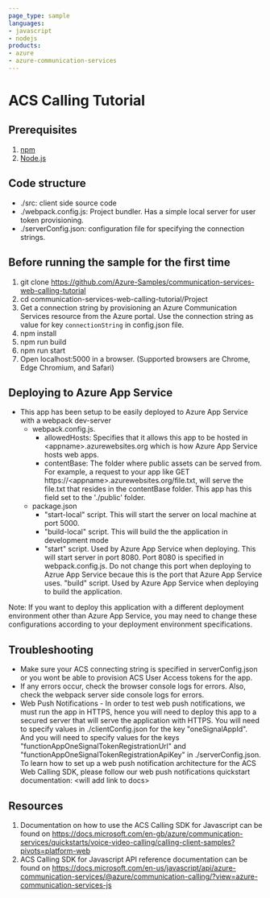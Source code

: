 ```yaml
---
page_type: sample
languages:
- javascript
- nodejs
products:
- azure
- azure-communication-services
---
```


# ACS Calling Tutorial

## Prerequisites

1. [npm](https://www.npmjs.com/get-npm)
2. [Node.js](https://nodejs.org/en/download/)

## Code structure
* ./src: client side source code
* ./webpack.config.js: Project bundler. Has a simple local server for user token provisioning.
* ./serverConfig.json: configuration file for specifying the connection strings.

## Before running the sample for the first time
1. git clone https://github.com/Azure-Samples/communication-services-web-calling-tutorial
2. cd communication-services-web-calling-tutorial/Project
3. Get a connection string by provisioning an Azure Communication Services resource from the Azure portal. Use the connection string as value for key `connectionString` in config.json file.
4. npm install
5. npm run build
6. npm run start
7. Open localhost:5000 in a browser. (Supported browsers are Chrome, Edge Chromium, and Safari)

## Deploying to Azure App Service
- This app has been setup to be easily deployed to Azure App Service with a webpack dev-server
   - webpack.config.js.
      - allowedHosts: Specifies that it allows this app to be hosted in \<appname\>.azurewebsites.org which is how Azure App Service hosts web apps.
      - contentBase: The folder where public assets can be served from. For example, a request to your app like GET https://\<appname\>.azurewebsites.org/file.txt, will serve the file.txt that resides in the contentBase folder. This app has this field set to the './public' folder.
   - package.json
      - "start-local" script. This will start the server on local machine at port 5000.
      - "build-local" script. This will build the the application in development mode
      - "start" script. Used by Azure App Service when deploying. This will start server in port 8080. Port 8080 is specified in webpack.config.js. Do not change this port when deploying to Azrue App Service becaue this is the port that Azure App Service uses. 
    "build" script. Used by Azure App Service when deploying to build the application.

Note: If you want to deploy this application with a different deployment environment other than Azure App Service, you may need to change these configurations according to your deployment environment specifications.

## Troubleshooting
   - Make sure your ACS connecting string is specified in serverConfig.json or you wont be able to provision ACS User Access tokens for the app.
   - If any errors occur, check the browser console logs for errors. Also, check the webpack server side console logs for errors.
   - Web Push Notifications - In order to test web push notifications, we must run the app in HTTPS, hence you will need to deploy this app to a secured server that will serve the application with HTTPS. You will need to specify values in ./clientConfig.json for the key "oneSignalAppId". And you will need to specify values for the keys "functionAppOneSignalTokenRegistrationUrl" and "functionAppOneSignalTokenRegistrationApiKey" in ./serverConfig.json. To learn how to set up a web push notification architecture for the ACS Web Calling SDK, please follow our web push notifications quickstart documentation: \<will add link to docs\>
## Resources

1. Documentation on how to use the ACS Calling SDK for Javascript can be found on https://docs.microsoft.com/en-gb/azure/communication-services/quickstarts/voice-video-calling/calling-client-samples?pivots=platform-web
2. ACS Calling SDK for Javascript API reference documentation can be found on https://docs.microsoft.com/en-us/javascript/api/azure-communication-services/@azure/communication-calling/?view=azure-communication-services-js
